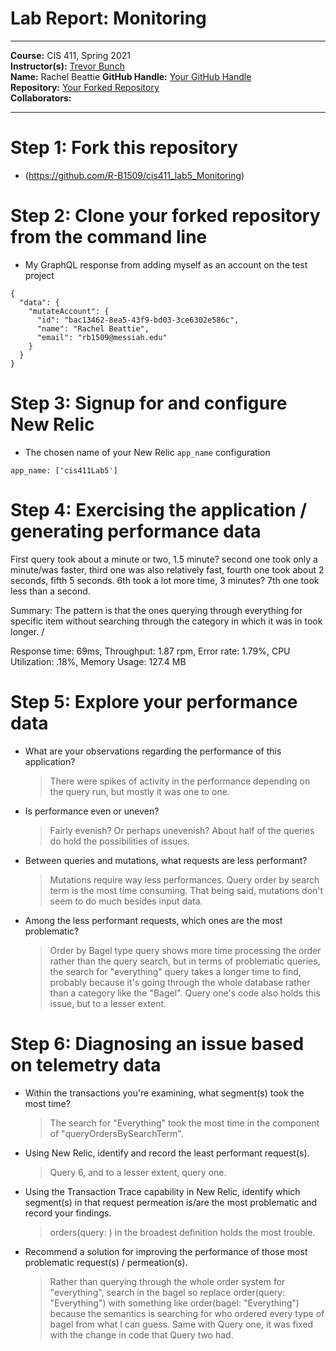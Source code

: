 # Lab Report: Monitoring
___
**Course:** CIS 411, Spring 2021  
**Instructor(s):** [Trevor Bunch](https://github.com/trevordbunch)  
**Name:** Rachel Beattie
**GitHub Handle:** [Your GitHub Handle](https://github.com/R-B1509)  
**Repository:** [Your Forked Repository](https://github.com/R-B1509/cis411_lab5_Monitoring)  
**Collaborators:** 
___

# Step 1: Fork this repository
- (https://github.com/R-B1509/cis411_lab5_Monitoring)

# Step 2: Clone your forked repository from the command line
- My GraphQL response from adding myself as an account on the test project
```
{
  "data": {
    "mutateAccount": {
      "id": "bac13462-8ea5-43f9-bd03-3ce6302e586c",
      "name": "Rachel Beattie",
      "email": "rb1509@messiah.edu"
    }
  }
}
```

# Step 3: Signup for and configure New Relic
- The chosen name of your New Relic ```app_name``` configuration
```
app_name: ['cis411Lab5']
```

# Step 4: Exercising the application / generating performance data
<p> First query took about a minute or two, 1.5 minute? second one took only a minute/was faster, third one was also relatively fast, fourth one took about 2 seconds, fifth 5 seconds. 6th took a lot more time, 3 minutes? 7th one took less than a second.
</p>
<p> Summary: The pattern is that the ones querying through everything for specific item without searching through the category in which it was in took longer.
/<p>
<p> Response time: 69ms, Throughput: 1.87 rpm, Error rate: 1.79%, CPU Utilization: .18%, Memory Usage: 127.4 MB
</p>

# Step 5: Explore your performance data
* What are your observations regarding the performance of this application? 
  > There were spikes of activity in the performance depending on the query run, but mostly it was one to one.
* Is performance even or uneven? 
  > Fairly evenish? Or perhaps unevenish? About half of the queries do hold the possibilities of issues.
* Between queries and mutations, what requests are less performant? 
  > Mutations require way less performances. Query order by search term is the most time consuming. That being said, mutations don't seem to do much besides input data.
* Among the less performant requests, which ones are the most problematic?
  > Order by Bagel type query shows more time processing the order rather than the query search, but in terms of problematic queries, the search for "everything" query takes a longer time to find, probably because it's going through the whole database rather than a category like the "Bagel". Query one's code also holds this issue, but to a lesser extent.

# Step 6: Diagnosing an issue based on telemetry data
* Within the transactions you're examining, what segment(s) took the most time?
  > The search for "Everything" took the most time in the component of "queryOrdersBySearchTerm".
* Using New Relic, identify and record the least performant request(s).
  > Query 6, and to a lesser extent, query one.
* Using the Transaction Trace capability in New Relic, identify which segment(s) in that request permeation is/are the most problematic and record your findings.
  > orders(query: ) in the broadest definition holds the most trouble.
* Recommend a solution for improving the performance of those most problematic request(s) / permeation(s).
  > Rather than querying through the whole order system for "everything", search in the bagel so replace order(query: "Everything") with something like order(bagel: "Everything") because the semantics is searching for who ordered every type of bagel from what I can guess. Same with Query one, it was fixed with the change in code that Query two had.